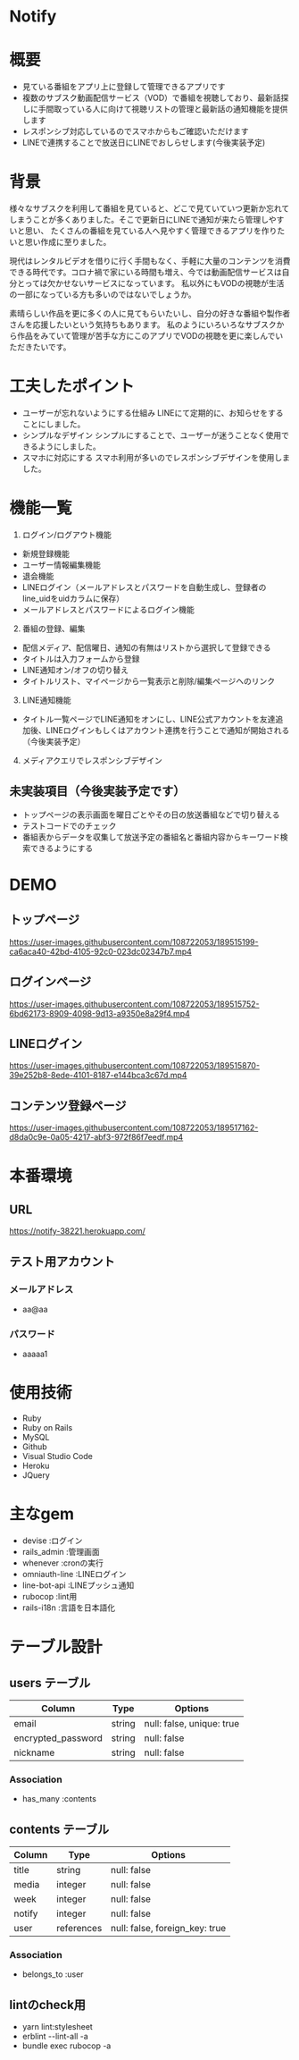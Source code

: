 # Notify

# 概要
- 見ている番組をアプリ上に登録して管理できるアプリです
- 複数のサブスク動画配信サービス（VOD）で番組を視聴しており、最新話探しに手間取っている人に向けて視聴リストの管理と最新話の通知機能を提供します
- レスポンシブ対応しているのでスマホからもご確認いただけます
- LINEで連携することで放送日にLINEでおしらせします(今後実装予定)

# 背景
様々なサブスクを利用して番組を見ていると、どこで見ていていつ更新か忘れてしまうことが多くありました。そこで更新日にLINEで通知が来たら管理しやすいと思い、 たくさんの番組を見ている人へ見やすく管理できるアプリを作りたいと思い作成に至りました。

現代はレンタルビデオを借りに行く手間もなく、手軽に大量のコンテンツを消費できる時代です。コロナ禍で家にいる時間も増え、今では動画配信サービスは自分とっては欠かせないサービスになっています。 私以外にもVODの視聴が生活の一部になっている方も多いのではないでしょうか。

素晴らしい作品を更に多くの人に見てもらいたいし、自分の好きな番組や製作者さんを応援したいという気持ちもあります。 私のようにいろいろなサブスクから作品をみていて管理が苦手な方にこのアプリでVODの視聴を更に楽しんでいただきたいです。

# 工夫したポイント
- ユーザーが忘れないようにする仕組み
LINEにて定期的に、お知らせをすることにしました。
- シンプルなデザイン
シンプルにすることで、ユーザーが迷うことなく使用できるようにしました。
- スマホに対応にする
スマホ利用が多いのでレスポンシブデザインを使用しました。

# 機能一覧
1. ログイン/ログアウト機能
- 新規登録機能
- ユーザー情報編集機能
- 退会機能
- LINEログイン（メールアドレスとパスワードを自動生成し、登録者のline_uidをuidカラムに保存）
- メールアドレスとパスワードによるログイン機能
2. 番組の登録、編集
- 配信メディア、配信曜日、通知の有無はリストから選択して登録できる
- タイトルは入力フォームから登録
- LINE通知オン/オフの切り替え
- タイトルリスト、マイページから一覧表示と削除/編集ページヘのリンク
3. LINE通知機能
- タイトル一覧ページでLINE通知をオンにし、LINE公式アカウントを友達追加後、LINEログインもしくはアカウント連携を行うことで通知が開始される（今後実装予定）
4. メディアクエリでレスポンシブデザイン

## 未実装項目（今後実装予定です）
- トップページの表示画面を曜日ごとやその日の放送番組などで切り替える
- テストコードでのチェック
- 番組表からデータを収集して放送予定の番組名と番組内容からキーワード検索できるようにする

# DEMO
## トップページ
https://user-images.githubusercontent.com/108722053/189515199-ca6aca40-42bd-4105-92c0-023dc02347b7.mp4

## ログインページ
https://user-images.githubusercontent.com/108722053/189515752-6bd62173-8909-4098-9d13-a9350e8a29f4.mp4

## LINEログイン
https://user-images.githubusercontent.com/108722053/189515870-39e252b8-8ede-4101-8187-e144bca3c67d.mp4

## コンテンツ登録ページ
https://user-images.githubusercontent.com/108722053/189517162-d8da0c9e-0a05-4217-abf3-972f86f7eedf.mp4

# 本番環境
## URL
https://notify-38221.herokuapp.com/

## テスト用アカウント
### メールアドレス
- aa@aa
### パスワード
- aaaaa1

# 使用技術
- Ruby
- Ruby on Rails
- MySQL
- Github
- Visual Studio Code
- Heroku
- JQuery
# 主なgem
- devise :ログイン
- rails_admin :管理画面
- whenever :cronの実行
- omniauth-line :LINEログイン
- line-bot-api :LINEプッシュ通知
- rubocop :lint用
- rails-i18n :言語を日本語化

# テーブル設計
## users テーブル
| Column                | Type    | Options                   |
| --------------------- | ------- | ------------------------- |
| email                 | string  | null: false, unique: true |
| encrypted_password    | string  | null: false               |
| nickname              | string  | null: false               |

### Association
- has_many :contents


## contents テーブル
| Column             | Type       | Options                        |
| ------------------ | ---------- | ------------------------------ |
| title              | string     | null: false                    |
| media              | integer    | null: false                    |
| week               | integer    | null: false                    |
| notify             | integer    | null: false                    |
| user               | references | null: false, foreign_key: true |

### Association
- belongs_to :user


## lintのcheck用
- yarn lint:stylesheet
- erblint --lint-all -a
- bundle exec rubocop -a